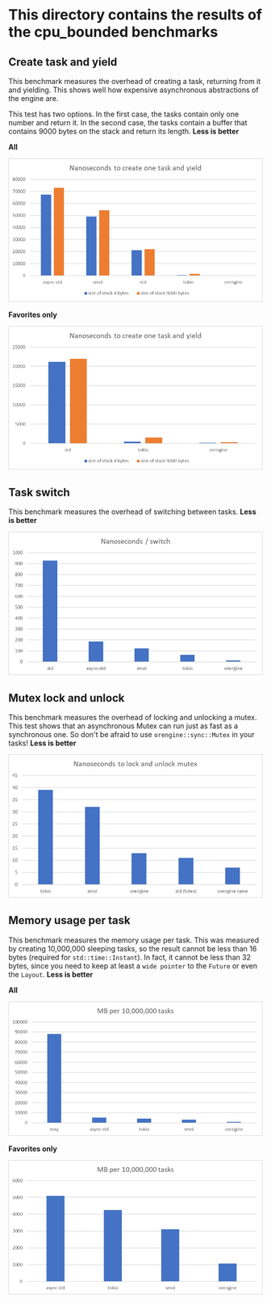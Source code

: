 # This directory contains the results of the cpu_bounded benchmarks

## Create task and yield

This benchmark measures the overhead of creating a task, returning from it and yielding.
This shows well how expensive asynchronous abstractions of the engine are.

This test has two options. In the first case, the tasks contain only one number
and return it. In the second case, the tasks contain a buffer that contains
9000 bytes on the stack and return its length.
__Less is better__

__All__

![create_task_and_yield.png](images/create_task_and_yield.png)

__Favorites only__

![images/create_task_and_yield_favorites.png](images/create_task_and_yield_favorites.png)

## Task switch

This benchmark measures the overhead of switching between tasks.
__Less is better__

![images/task_switch.png](images/task_switch.png)

## Mutex lock and unlock

This benchmark measures the overhead of locking and unlocking a mutex.
This test shows that an asynchronous Mutex can run just as fast as a
synchronous one. So don't be afraid to use `orengine::sync::Mutex` in your tasks!
__Less is better__

![images/mutex_lock_unlock.png](images/mutex_lock_unlock.png)

## Memory usage per task

This benchmark measures the memory usage per task. This was measured by creating 10,000,000 sleeping tasks,
so the result cannot be less than 16 bytes (required for `std::time::Instant`).
In fact, it cannot be less than 32 bytes, since you need to keep at least a `wide pointer` to the `Future`
or even the `Layout`.
__Less is better__

__All__

![images/memory_usage_per_10m_tasks_all.png](images/memory_usage_per_10m_tasks_all.png)

__Favorites only__

![images/memory_usage_per_10m_tasks_favorites_only.png](images/memory_usage_per_10m_tasks_favorites_only.png)
